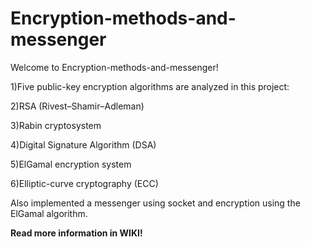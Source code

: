 # Encryption-methods-and-messenger

Welcome to Encryption-methods-and-messenger!

1)Five public-key encryption algorithms are analyzed in this project:

2)RSA (Rivest–Shamir–Adleman)

3)Rabin cryptosystem

4)Digital Signature Algorithm (DSA)

5)ElGamal encryption system

6)Elliptic-curve cryptography (ECC)

Also implemented a messenger using socket and encryption using the ElGamal algorithm.

**Read more information in WIKI!**
